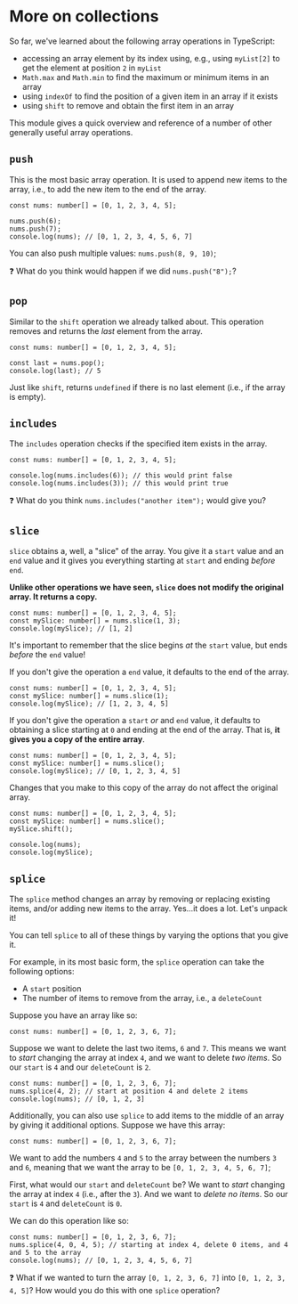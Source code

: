 # More on collections

So far, we've learned about the following array operations in TypeScript:
* accessing an array element by its index using, e.g., using `myList[2]` to get the element at position `2` in `myList`
* `Math.max` and `Math.min` to find the maximum or minimum items in an array
* using `indexOf` to find the position of a given item in an array if it exists
* using `shift` to remove and obtain the first item in an array

This module gives a quick overview and reference of a number of other generally useful array operations.

## `push`

This is the most basic array operation. It is used to append new items to the array, i.e., to add the new item to the end of the array. 

```tsx
const nums: number[] = [0, 1, 2, 3, 4, 5];

nums.push(6);
nums.push(7);
console.log(nums); // [0, 1, 2, 3, 4, 5, 6, 7]
```

You can also push multiple values: `nums.push(8, 9, 10)`;

:question: What do you think would happen if we did `nums.push("8");`?

## `pop`

Similar to the `shift` operation we already talked about. This operation removes and returns the _last_ element from the array.

```tsx
const nums: number[] = [0, 1, 2, 3, 4, 5];

const last = nums.pop();
console.log(last); // 5
```

Just like `shift`, returns `undefined` if there is no last element (i.e., if the array is empty).

## `includes`

The `includes` operation checks if the specified item exists in the array.

```tsx
const nums: number[] = [0, 1, 2, 3, 4, 5];

console.log(nums.includes(6)); // this would print false
console.log(nums.includes(3)); // this would print true
```

:question: What do you think `nums.includes("another item");` would give you?

## `slice`

`slice` obtains a, well, a "slice" of the array. You give it a `start` value and an `end` value and it gives you everything starting at `start` and ending _before_ `end`.

**Unlike other operations we have seen, `slice` does not modify the original array. It returns a copy.** 

```tsx
const nums: number[] = [0, 1, 2, 3, 4, 5];
const mySlice: number[] = nums.slice(1, 3);
console.log(mySlice); // [1, 2]
```

It's important to remember that the slice begins _at_ the `start` value, but ends _before_ the `end` value!

If you don't give the operation a `end` value, it defaults to the end of the array.

```tsx
const nums: number[] = [0, 1, 2, 3, 4, 5];
const mySlice: number[] = nums.slice(1);
console.log(mySlice); // [1, 2, 3, 4, 5]
```

If you don't give the operation a `start` _or_ and `end` value, it defaults to obtaining a slice starting at `0` and ending at the end of the array. That is, **it gives you a copy of the entire array**.

```tsx
const nums: number[] = [0, 1, 2, 3, 4, 5];
const mySlice: number[] = nums.slice();
console.log(mySlice); // [0, 1, 2, 3, 4, 5]
```

Changes that you make to this copy of the array do not affect the original array.

```tsx
const nums: number[] = [0, 1, 2, 3, 4, 5];
const mySlice: number[] = nums.slice();
mySlice.shift();

console.log(nums);
console.log(mySlice);
```

## `splice`

The `splice` method changes an array by removing or replacing existing items, and/or adding new items to the array. Yes...it does a lot. Let's unpack it!

You can tell `splice` to all of these things by varying the options that you give it.

For example, in its most basic form, the `splice` operation can take the following options:
* A `start` position
* The number of items to remove from the array, i.e., a `deleteCount`

Suppose you have an array like so:
```tsx
const nums: number[] = [0, 1, 2, 3, 6, 7];
```

Suppose we want to delete the last two items, `6` and `7`. This means we want to _start_ changing the array at index `4`, and we want to delete _two items_. So our `start` is `4` and our `deleteCount` is `2`.

```tsx
const nums: number[] = [0, 1, 2, 3, 6, 7];
nums.splice(4, 2); // start at position 4 and delete 2 items
console.log(nums); // [0, 1, 2, 3]
```

Additionally, you can also use `splice` to add items to the middle of an array by giving it additional options. Suppose we have this array:

```tsx
const nums: number[] = [0, 1, 2, 3, 6, 7];
```

We want to add the numbers `4` and `5` to the array between the numbers `3` and `6`, meaning that we want the array to be `[0, 1, 2, 3, 4, 5, 6, 7]`;

First, what would our `start` and `deleteCount` be? We want to _start_ changing the array at index `4` (i.e., after the `3`). And we want to _delete no items_. So our `start` is `4` and `deleteCount` is `0`.

We can do this operation like so:

```tsx
const nums: number[] = [0, 1, 2, 3, 6, 7];
nums.splice(4, 0, 4, 5); // starting at index 4, delete 0 items, and 4 and 5 to the array
console.log(nums); // [0, 1, 2, 3, 4, 5, 6, 7]
```

:question: What if we wanted to turn the array `[0, 1, 2, 3, 6, 7]` into `[0, 1, 2, 3, 4, 5]`? How would you do this with one `splice` operation?

